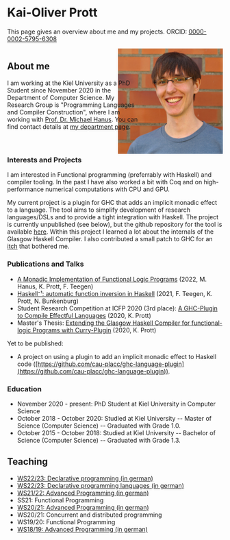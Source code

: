 # Kai-Oliver Prott
This page gives an overview about me and my projects. ORCID: [0000-0002-5795-6308](https://orcid.org/0000-0002-5795-6308)

<style>
  @media screen and (min-width: 900px) {
    .grid-flex {
      -webkit-column-count: 2; 
      -moz-column-count: 2; 
      column-count: 2;
    }
    .grid-item-big {
      display: inline-block;
      width: 125%;
    }
    .grid-item-pic {
      display: inline-block; 
      float: right;
    }
    #kaiprott-pic {
      width: 250px;
    }
  }

  @media not screen and (min-width: 900px) {
    #kaiprott {
      width: auto; 
    }
  }
</style>
<div class="grid-flex">
  <div class="grid-item-big">
    <h2 id="about-me">About me</h2>
    <p>
I am working at the Kiel University as a PhD Student since November 2020 in the Department of Computer Science. 
My Research Group is "Programming Languages and Compiler Construction", where I am working with <a href="https://www.informatik.uni-kiel.de/~mh/">Prof. Dr. Michael Hanus</a>. 
You can find contact details at <a href="https://www.ps.informatik.uni-kiel.de/en/team/m-sc-kai-prott">my department page</a>.
    </p>
  </div>
  <div class="grid-item-pic">
   <img id="kaiprott-pic" src="https://raw.githubusercontent.com/Ziharrk/Ziharrk.github.io/main/Img.png">
  </div>
</div>

### Interests and Projects
I am interested in Functional programming (preferrably with Haskell) and compiler tooling.
In the past I have also worked a bit with Coq and on high-performance numerical computations with CPU and GPU.  

My current project is a plugin for GHC that adds an implicit monadic effect to a language. The tool aims to simplify development of research languages/DSLs and to provide a tight integration with Haskell. The project is currently unpublished (see below), but the github repository for the tool is available [here](https://github.com/cau-placc/ghc-language-plugin). 
Within this project I learned a lot about the internals of the Glasgow Haskell Compiler. 
I also contributed a small patch to GHC for an [itch](https://gitlab.haskell.org/ghc/ghc/-/issues/20671) that bothered me. 

### Publications and Talks
- [A Monadic Implementation of Functional Logic Programs](https://dl.acm.org/doi/10.1145/3551357.3551370) (2022, M. Hanus, K. Prott, F. Teegen)
- [Haskell⁻¹: automatic function inversion in Haskell](https://dl.acm.org/doi/10.1145/3471874.3472982) (2021, F. Teegen, K. Prott, N. Bunkenburg)
- Student Research Competition at ICFP 2020 (3rd place): [A GHC-Plugin to Compile Effectful Languages](https://icfp20.sigplan.org/details/icfp-2020-student-research-competition/1/A-GHC-Plugin-to-Compile-Effectful-Languages) (2020, K. Prott)
- Master's Thesis: [Extending the Glasgow Haskell Compiler for functional-logic Programs with Curry-Plugin](https://www.informatik.uni-kiel.de/~mh/lehre/abschlussarbeiten/msc/Prott.pdf) (2020, K. Prott)

Yet to be published: 
- A project on using a plugin to add an implicit monadic effect to Haskell code ([https://github.com/cau-placc/ghc-language-plugin](https://github.com/cau-placc/ghc-language-plugin)).

### Education 
- November 2020 - present: PhD Student at Kiel University in Computer Science
- October 2018 - October 2020: Studied at Kiel University -- Master of Science (Computer Science) -- Graduated with Grade 1.0.
- October 2015 - October 2018: Studied at Kiel University -- Bachelor of Science (Computer Science) -- Graduated with Grade 1.3.
 
## Teaching
- [WS22/23: Declarative programming (in german)](https://www.informatik.uni-kiel.de/~mh/lehre/deklprog22/)
- [WS22/23: Declarative programming languages (in german)](https://www.informatik.uni-kiel.de/~mh/lehre/dps22/)
- [WS21/22: Advanced Programming (in german)](https://www.informatik.uni-kiel.de/~mh/lehre/fortprog21/)
- SS21: Functional Programming
- [WS20/21: Advanced Programming (in german)](https://www.informatik.uni-kiel.de/~mh/lehre/fortprog20/)
- WS20/21: Concurrent and distributed programming
- WS19/20: Functional Programming
- [WS18/19: Advanced Programming (in german)](https://www.informatik.uni-kiel.de/~mh/lehre/fortprog18/)
